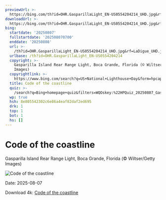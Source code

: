 ```yaml
---
previewUrl: >-
  https://bing.com/th?id=OHR.GasparillaLight_EN-US0554204214_UHD.jpg&rf=LaDigue_UHD.jpg&pid=hp&w=1024&h=576&rs=1&c=4
downloadUrl: >-
  https://bing.com/th?id=OHR.GasparillaLight_EN-US0554204214_UHD.jpg&rf=LaDigue_UHD.jpg&pid=hp&w=3840&h=2160&rs=1&c=4
bing:
  startdate: '20250807'
  fullstartdate: '202508070700'
  enddate: '20250808'
  url: >-
    /th?id=OHR.GasparillaLight_EN-US0554204214_UHD.jpg&rf=LaDigue_UHD.jpg&pid=hp&w=3840&h=2160&rs=1&c=4
  urlbase: /th?id=OHR.GasparillaLight_EN-US0554204214
  copyright: >-
    Gasparilla Island Rear Range Light, Boca Grande, Florida (© Wiltser/Getty
    Images)
  copyrightlink: >-
    https://www.bing.com/search?q=US+National+Lighthouse+Day&form=hpcapt&filters=HpDate%3a%2220250807_0700%22
  title: Code of the coastline
  quiz: >-
    /search?q=Bing+homepage+quiz&filters=WQOskey:%22HPQuiz_20250807_GasparillaLight%22&FORM=HPQUIZ
  wp: true
  hsh: 8e805542302c6e86a4eaf82daf2ed695
  drk: 1
  top: 1
  bot: 1
  hs: []
---
```

# Code of the coastline

Gasparilla Island Rear Range Light, Boca Grande, Florida (© Wiltser/Getty Images)

![Code of the coastline](https://bing.com/th?id=OHR.GasparillaLight_EN-US0554204214_UHD.jpg&rf=LaDigue_UHD.jpg&pid=hp&w=1024&h=576&rs=1&c=4)

Date: 2025-08-07

Download 4k: [Code of the coastline](https://bing.com/th?id=OHR.GasparillaLight_EN-US0554204214_UHD.jpg&rf=LaDigue_UHD.jpg&pid=hp&w=3840&h=2160&rs=1&c=4)
